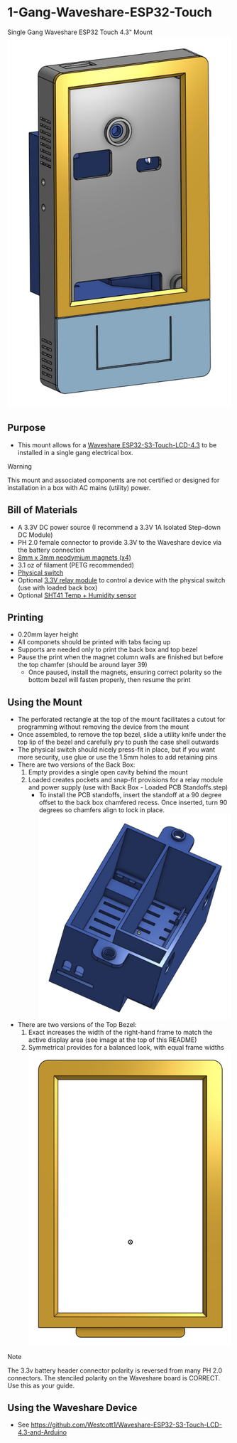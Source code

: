 # 1-Gang-Waveshare-ESP32-Touch
Single Gang Waveshare ESP32 Touch 4.3" Mount
![Waveshare 4.3" Mount Rendering](https://github.com/Xorlent/1-Gang-Waveshare-ESP32-Touch/blob/main/Images/WaveshareMount-Rendering.jpg)

## Purpose
- This mount allows for a [Waveshare ESP32-S3-Touch-LCD-4.3](https://www.waveshare.com/wiki/ESP32-S3-Touch-LCD-4.3) to be installed in a single gang electrical box.
> [!WARNING]
> This mount and associated components are not certified or designed for installation in a box with AC mains (utility) power.

## Bill of Materials
- A 3.3V DC power source (I recommend a 3.3V 1A Isolated Step-down DC Module)
- PH 2.0 female connector to provide 3.3V to the Waveshare device via the battery connection
- [8mm x 3mm neodymium magnets (x4)](https://www.amazon.com/dp/B0CCXH6W5Q)
- 3.1 oz of filament (PETG recommended)
- [Physical switch](https://www.amazon.com/gp/product/B086L2GPGX)
- Optional [3.3V relay module](https://www.amazon.com/gp/product/B09SZ71K4L) to control a device with the physical switch (use with loaded back box)
- Optional [SHT41 Temp + Humidity sensor](https://www.amazon.com/dp/B0C61LLH4T)

## Printing
- 0.20mm layer height
- All componets should be printed with tabs facing up
- Supports are needed only to print the back box and top bezel
- Pause the print when the magnet column walls are finished but before the top chamfer (should be around layer 39)
  - Once paused, install the magnets, ensuring correct polarity so the bottom bezel will fasten properly, then resume the print

## Using the Mount
- The perforated rectangle at the top of the mount facilitates a cutout for programming without removing the device from the mount
- Once assembled, to remove the top bezel, slide a utility knife under the top lip of the bezel and carefully pry to push the case shell outwards
- The physical switch should nicely press-fit in place, but if you want more security, use glue or use the 1.5mm holes to add retaining pins
- There are two versions of the Back Box:
  1. Empty provides a single open cavity behind the mount
  2. Loaded creates pockets and snap-fit provisions for a relay module and power supply (use with Back Box - Loaded PCB Standoffs.step)
     - To install the PCB standoffs, insert the standoff at a 90 degree offset to the back box chamfered recess.  Once inserted, turn 90 degrees so chamfers align to lock in place.
  ![Loaded Back Box](https://github.com/Xorlent/1-Gang-Waveshare-ESP32-Touch/blob/main/Images/BackBox-Loaded.jpg)
- There are two versions of the Top Bezel:
  1. Exact increases the width of the right-hand frame to match the active display area (see image at the top of this README)
  2. Symmetrical provides for a balanced look, with equal frame widths
  ![Symmetrical Top Bezel](https://github.com/Xorlent/1-Gang-Waveshare-ESP32-Touch/blob/main/Images/TopBezel-Symmetrical.jpg)
> [!NOTE]
> The 3.3v battery header connector polarity is reversed from many PH 2.0 connectors.  The stenciled polarity on the Waveshare board is CORRECT.  Use this as your guide.

## Using the Waveshare Device
- See https://github.com/Westcott1/Waveshare-ESP32-S3-Touch-LCD-4.3-and-Arduino
